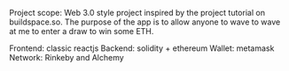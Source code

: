 Project scope: Web 3.0 style project inspired by the project tutorial on buildspace.so.
The purpose of the app is to allow anyone to wave to wave at me to enter a draw to win some ETH.

Frontend: classic reactjs
Backend: solidity + ethereum
Wallet: metamask
Network: Rinkeby and Alchemy

